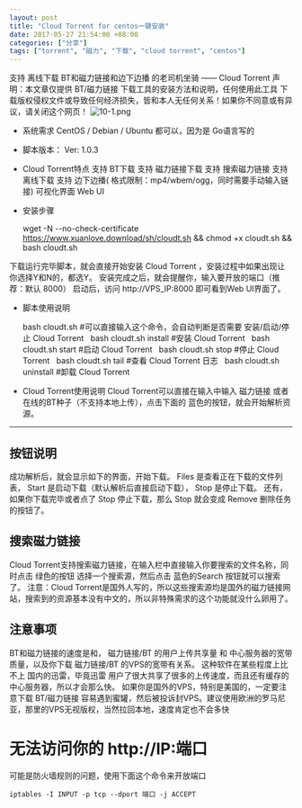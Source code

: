 ```yaml
---
layout: post
title: "Cloud Torrent for centos一键安装"
date: 2017-05-27 21:54:00 +08:00
categories: ["分享"]
tags: ["torrent", "磁力", "下载", "cloud torrent", "centos"]
---
```


支持 离线下载 BT和磁力链接和边下边播 的老司机坐骑 —— Cloud Torrent
声明：本文章仅提供 BT/磁力链接 下载工具的安装方法和说明，任何使用此工具 下载版权侵权文件或导致任何经济损失，皆和本人无任何关系！如果你不同意或有异议，请关闭这个网页！
![10-1.png][1]
 - 系统需求
CentOS / Debian / Ubuntu 都可以，因为是 Go语言写的
- 脚本版本：
Ver: 1.0.3

- Cloud Torrent特点
支持 BT下载
支持 磁力链接下载
支持 搜索磁力链接
支持 离线下载
支持 边下边播( 格式限制：mp4/wbem/ogg，同时需要手动输入链接)
可视化界面 Web UI
- 安装步骤


    wget -N --no-check-certificate https://www.xuanlove.download/sh/cloudt.sh && chmod +x cloudt.sh && bash cloudt.sh


下载运行完毕脚本，就会直接开始安装 Cloud Torrent ，安装过程中如果出现让你选择Y和N的，都选Y。
安装完成之后，就会提醒你，输入要开放的端口（推荐：默认 8000）
启动后，访问 http://VPS_IP:8000 即可看到Web UI界面了。
- 脚本使用说明

   

     bash cloudt.sh
        #可以直接输入这个命令，会自动判断是否需要 安装/启动/停止 Cloud Torrent
         
        bash cloudt.sh install
        #安装 Cloud Torrent
         
        bash cloudt.sh start
        #启动 Cloud Torrent
         
        bash cloudt.sh stop
        #停止 Cloud Torrent
         
        bash cloudt.sh tail
        #查看 Cloud Torrent 日志
         
        bash cloudt.sh uninstall
        #卸载 Cloud Torrent


- Cloud Torrent使用说明
Cloud Torrent可以直接在输入中输入 磁力链接 或者 在线的BT种子（不支持本地上传），点击下面的 蓝色的按钮，就会开始解析资源。
--- 

按钮说明
----

成功解析后，就会显示如下的界面，开始下载。
Files 是查看正在下载的文件列表， Start 是启动下载（默认解析后直接启动下载）， Stop 是停止下载。
还有，如果你下载完毕或者点了 Stop 停止下载，那么 Stop 就会变成 Remove 删除任务的按钮了。

搜索磁力链接
----------

Cloud Torrent支持搜索磁力链接，在输入栏中直接输入你要搜索的文件名称，同时点击 绿色的按钮 选择一个搜索源，然后点击 蓝色的Search 按钮就可以搜索了。
注意：Cloud Torrent是国外人写的，所以这些搜索源均是国外的磁力链接网站，搜索到的资源基本没有中文的，所以非特殊需求的这个功能就没什么卵用了。

注意事项
------

BT和磁力链接的速度是和， 磁力链接/BT 的用户上传共享量 和 中心服务器的宽带质量，以及你下载 磁力链接/BT 的VPS的宽带有关系。
这种软件在某些程度上比不上 国内的迅雷，毕竟迅雷 用户了很大共享了很多的上传速度，而且还有缓存的中心服务器，所以才会那么快。
如果你是国外的VPS，特别是美国的，一定要注意下载 BT/磁力链接 容易遇到蜜罐，然后被投诉封VPS。建议使用欧洲的罗马尼亚，那里的VPS无视版权，当然拉回本地，速度肯定也不会多快
# 无法访问你的 http://IP:端口
可能是防火墙规则的问题，使用下面这个命令来开放端口

    iptables -I INPUT -p tcp --dport 端口 -j ACCEPT


  [1]: https://xy07-1251893119.costj.myqcloud.com/2017/05/27/823290012.png





